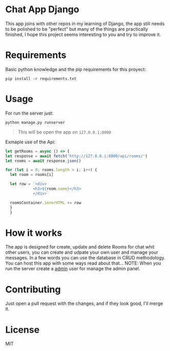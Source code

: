 # Chat App Django

This app joins with other repos in my learning of Django, the app still needs to be polished to be "perfect" but many of the things are practically finished, I hope this project seems interesting to you and try to improve it.

# Requirements

Basic python knowledge and the pip requirements for this proyect:
```
pip install -r requirements.txt
```
# Usage

For run the server just:
```
python manage.py runserver
```
> This will be open the app on `127.0.0.1:8000`

Exmaple use of the Api:
```js
let getRooms = async () => {
let response = await fetch('http://127.0.0.1:8000/api/rooms/')
let rooms = await response.json()

for (let i = 0; rooms.length > i; i++) {
  let room = rooms[i]

  let row = `<div>
            <h3>${room.name}</h3>
            </div>`

  roomsContainer.innerHTML += row
  }
  }
```

# How it works

The app is designed for create, update and delete Rooms for chat whit other users, you can create and udpate your own user and manage your messages. In a few words you can use the database in CRUD methodology. You can host this app with some ways read about that... NOTE: When  you run the server create a [admin](https://www.geeksforgeeks.org/how-to-create-superuser-in-django/) user for manage the admin panel. 

# Contributing

Just open a pull request with the changes, and if they look good, I'll merge it.

# License
MIT
